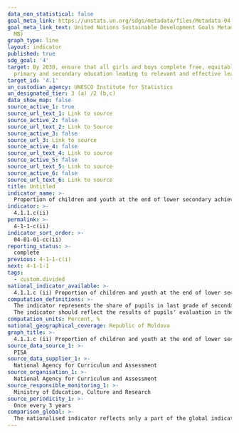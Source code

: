 ```yaml
---
data_non_statistical: false
goal_meta_link: https://unstats.un.org/sdgs/metadata/files/Metadata-04-01-01.pdf
goal_meta_link_text: United Nations Sustainable Development Goals Metadata (PDF 4.0
  MB)
graph_type: line
layout: indicator
published: true
sdg_goal: '4'
target: By 2030, ensure that all girls and boys complete free, equitable and quality
  primary and secondary education leading to relevant and effective learning outcomes
target_id: '4.1'
un_custodian_agency: UNESCO Institute for Statistics
un_designated_tier: 3 (a) /2 (b,c)
data_show_map: false
source_active_1: true
source_url_text_1: Link to source
source_active_2: false
source_url_text_2: Link to Source
source_active_3: false
source_url_3: Link to source
source_active_4: false
source_url_text_4: Link to source
source_active_5: false
source_url_text_5: Link to source
source_active_6: false
source_url_text_6: Link to source
title: Untitled
indicator_name: >-
  Proportion of children and youth at the end of lower secondary achieving at least a minimum proficiency level in mathematics
indicator: >-
  4.1.1.c(ii)
permalink: >-
  4-1-1-c(ii)
indicator_sort_order: >-
  04-01-01-cc(ii)
reporting_status: >-
  complete
previous: 4-1-1-c(i)
next: 4-1-1-1
tags:
  - custom.divided
national_indicator_available: >-
  4.1.1.c (ii) Proportion of children and youth at the end of lower secondary achieving at least a minimum proficiency level in mathematics
computation_definitions: >-
  The indicator represents the share of pupils in last grade of secondary education who exceed a predetermined level of competence (pre-set according to PISA methodology) in a certain subject.<br> 
  The indicator should reflect the results of pupils' evaluation in the Programme for International Student Assessment OECD (PISA), which takes places once per 3 years.
computation_units: Percent, %
national_geographical_coverage: Republic of Moldova
graph_title: >-
  4.1.1.c (ii) Proportion of children and youth at the end of lower secondary achieving at least a minimum proficiency level in mathematics
source_data_source_1: >-
  PISA
source_data_supplier_1: >-
  National Agency for Curriculum and Assessment
source_organisation_1: >-
  National Agency for Curriculum and Assessment
source_responsible_monitoring_1: >-
  Ministry of Education, Culture and Research
source_periodicity_1: >-
  Once every 3 years
comparison_global: >-
  The nationalised indicator reflects only a part of the global indicator, the one that refers to secondary education, but not primary education as well.
---
```

